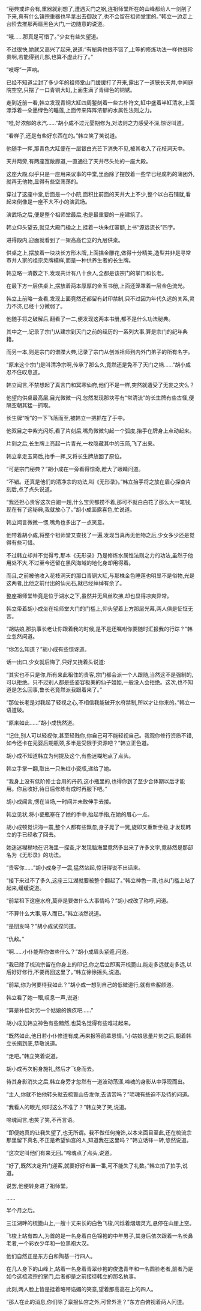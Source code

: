 
“秘典或许会有,重器就别想了,遭遇灭门之祸,连祖师堂所在的山峰都给人一剑削了下来,真有什么镇宗重器也早拿出去御敌了,也不会留在祖师堂里的。”韩立一边走上台阶去推那两扇黑色大门,一边随意的说道。

“哦……那真是可惜了。”少女有些失望道。

不过很快,她就又高兴了起来,说道:“有秘典也很不错了,上等的修炼功法一样也很珍贵啊,若能得到几部,也算不虚此行了。”

“吱呀”一声响。

已经不知道尘封了多少年的祖师堂山门缓缓打了开来,露出了一道狭长天井,中间庭院空空,只摆了一口青铜大缸,上面生满了青绿色的铜锈。

走到近前一看,韩立发现青铜大缸四周錾刻着一些古朴符文,缸中盛着半缸清水,上面漂浮着一朵墨绿色的睡莲,上面传来阵阵浓郁的水属性法则之力。

“哇,好浓郁的水汽……”胡小成不过元婴期修为,对法则之力感受不深,惊讶叫道。

“看样子,还是有些好东西在的。”韩立笑了笑说道。

他随手一挥,那青色大缸便在一层银白光芒下消失不见,被其收入了花枝洞天中。

天井两旁,有两座宽敞廊道,一直通往了天井尽头处的一座大殿。

这座大殿,似乎只是一座用来议事的中堂,里面除了摆放着一些早已经腐朽的蒲团外,就再无他物,显得有些空荡荡的。

穿过了这座中堂,后面是一个小院,面积比前面的天井大上不少,整个以白石铺就,看起来倒像是一座不大不小的演武场。

演武场之后,便是整个祖师堂最后,也是最重要的一座建筑了。

韩立仰头望去,就见大殿门楹之上,挂着一块朱红匾额,上书“源远流长”四字。

进得殿内,迎面就看到了一架高高伫立的九层供桌。

供桌之上,摆放着一块块长方形木牌,上面描金雕花,做得十分精美,造型并非是寻常市井人家的祖宗灵牌模样,而是一种供养生者的长生牌。

韩立略一清数之下,发现共计有八十余人,全都是该宗门的掌门和长老。

在最下方一层供桌上,摆放着两本厚厚的金玉书册,上面还笼罩着一层金色流光。

韩立上前略一查看,发现上面竟然还都留有封印禁制,只不过因为年代久远的关系,灵力不济,已经十分微弱了。

他随手将之破解后,翻看了一二,便发现这两本书册,都不是什么功法秘典。

其中之一,记录了宗门从建宗到灭门之前的经历的一系列大事,算是宗门的纪年典籍。

而另一本,则是宗门的谱牒大典,记录了宗门从创派祖师到内外门弟子的所有名字。

“原来这个宗门是叫清净宗啊,传承了那么久,竟然还是免不了灭门之祸……”胡小成忍不住叹息道。

韩立闻言,不禁想起了真言门和冥寒仙府,他们不是一样,突然就遭受了无妄之灾么？

他望向供桌最高层,目光微微一闪,忽然发现那块写有“常清流”的长生牌有些古怪,便隔空朝其猛一抓取。

长生牌“嗖”的一下飞落而至,被韩立一把抓在了手中。

他双目之中紫光闪烁,看了片刻后,嘴角微微勾起一个弧度,抬手在牌身上点动起来。

片刻之后,长生牌上亮起一片青光,一枚隐藏其中的玉简,飞了出来。

韩立拿走玉简后,抬手一挥,又将长生牌放回了原位。

“可是宗门秘典？”胡小成在一旁看得惊奇,瞪大了眼睛问道。

“不错。还真是他们的清净宗的功法,叫《无形录》。”韩立抬手将之放在眉心探查片刻后,点了点头说道。

“我还担心贵客这次白跑一趟,什么宝贝都捞不着,那可不就白白花了那么大一笔钱,现在有了这秘典,我就放心了。”胡小成面露喜色,忙说道。

韩立闻言微微一愣,嘴角也多出了一点笑意。

他带着胡小成,将整个祖师堂又查找了一遍,发现当真再无他物之后,少女多少还是觉得有些可惜。

不过韩立却并不觉得亏,那本《无形录》乃是修炼水属性法则之力的功法,虽然于他用处不大,不过至今还留在黑风海域的地化身却用得着。

而且,之前被他收入花枝洞天的那口青铜大缸,与那株金色睡莲也明显不是俗物,光是这两者,比他之前付出的仙元石,就已经绰绰有余了。

整座祖师堂毕竟是位于湖水之下,虽然并无风丝吹拂,却也显得凉爽异常。

韩立带着胡小成坐在祖师堂大门的门槛上,仰头望着上方那层光幕,两人俱是怔怔无言。

“胡姑娘,那执事长老让你跟着我的时候,是不是还嘱咐你要随时汇报我的行踪？”韩立忽然问道。

“你怎么知道？”胡小成有些惊讶道。

话一出口,少女就后悔了,只好又挠着头说道:

“其实也不只是你,所有来此租住的贵客,宗门都会派一个人跟随,当然这不是强制的,可以拒绝。只不过别人都是些姿容极美的仙子姐姐,一般没人会拒绝。这次,也不知道是怎么回事,鲁长老竟然派我跟着来了。”

“那位长老是对我起了轻视之心,不相信我能破开水府禁制,所以才让你来的。”韩立一语道破。

“原来如此……”胡小成恍然道。

“记住,别人可以轻视你,甚至轻贱你,你自己可不能轻视自己。我观你修行资质不错,如今还卡在元婴后期瓶颈,多半是受限于资源吧？”韩立正色道。

胡小成不知道韩立为何提及这个,有些迷糊地点了点头。

韩立手掌一翻,取出一只朱红小瓷瓶,递给了她。

“我身上没有低阶修士合用的丹药,这小瓶里的,也得你到了至少合体期以后才能用。你且收好,待日后修炼有成时再服下吧。”

胡小成闻言,愣在当场,一时间并未敢伸手去接。

韩立见状,将小瓷瓶塞在了她的手中,抬起手指,在她的眉心一点。

胡小成顿觉识海一震,整个人都有些飘忽,身子晃了一晃,旋即又重新坐稳,才发现韩立的手已经收了回去。

她迷迷糊糊地在识海里一探查,才发现脑海里竟然多出来了许多文字,竟赫然是那部名为《无形录》的功法。

“贵客你……”胡小成身子一震,猛然站起,惊讶得说不出话来。

“接下来过不了多久,这座三江湖就要被整个翻起了。”韩立神色一肃,也从门槛上站了起来,缓缓说道。

“前辈租下这座水府,莫非是要做什么大事情吗？”胡小成改了称呼,问道。

“不算什么大事,等人而已。”韩立淡然说道。

“是朋友吗？”胡小成试探问道。

“仇敌。”

“啊……小仆能帮你做些什么？”胡小成眉头紧蹙,问道。

“我已除了梳流宗留在你身上的印记,你之后立即离开梳篦山,能走多远就走多远,以后好好修行,不要再回这里了。”韩立徐徐摇头,说道。

“前辈,你为何要待我如此？”胡小成一想到自己的低微道行,就有些赧颜道。

韩立看了她一眼,叹息一声,说道:

“算是补偿对另一个姑娘的愧疚吧……”

胡小成见韩立神色有些黯然,也莫名觉得有些难过起来。

“既然如此,他日若小仆修道有成,再来报答前辈恩情。”小姑娘思量片刻之后,朝着韩立长揖到底,恭敬说道。

“走吧。”韩立笑着说道。

胡小成再次躬身施礼,然后才飞身而去。

待其身影消失之后,韩立身旁才忽然有一道波动荡漾,啼魂的身影从中浮现而出。

“主人,你就不怕他转头就去梳篦山告发你,去请赏吗？”啼魂有些迫不及待的问道。

“我看人的眼光,何时这么不准了？”韩立笑了笑,说道。

啼魂闻言,也笑了笑,不再言语。

“即便她真的让我失望了,也无所谓。我不做任何掩饰,以本来面目至此,还在梳流宗那里留下真名,不正是希望仙宫的人,知道我在这里吗？”韩立话锋一转,悠然说道。

“这次定叫他们有来无回。”啼魂点了点头,说道。

“好了,既然决定开门迎客,就要好好布置一番,可不能失了礼数。”韩立拍了拍手,说道。

说罢,他便转身进了祖师堂。

……

半个月之后。

三江湖畔的梳篦山上,一艘十丈来长的白色飞梭,闪烁着熠熠灵光,悬停在山崖上空。

飞梭上站有四人,为首的是一名身着白色锦袍的中年男子,其身后依次跟着一名长鼻老者,一个彩衣少年和一位黑袍大汉。

他们自然正是东方白和陶基一行四人。

在几人身下的山峰上,站着一名身着青翠纱袍的俊逸青年和一名圆脸老者,前者乃是如今这梳流宗的掌门,后者却是之前接待韩立的那名执事。

此刻,两人脸上皆是挂着略带谄媚的笑意,望着那高高在上的四人。

“那人在此的消息,你们除了禀报仙宫之外,可曾外泄？”东方白俯视着两人问道。